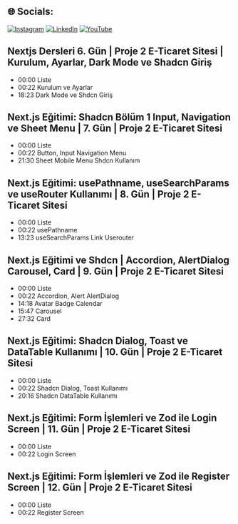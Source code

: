 <div></div>


## 🌐 Socials:
[![Instagram](https://img.shields.io/badge/Instagram-%23E4405F.svg?logo=Instagram&logoColor=white)](https://instagram.com/efegorkemumit) [![LinkedIn](https://img.shields.io/badge/LinkedIn-%230077B5.svg?logo=linkedin&logoColor=white)](https://www.linkedin.com/in/efe-g%C3%B6rkem-%C3%BCmit-a084009b/) [![YouTube](https://img.shields.io/badge/YouTube-%23FF0000.svg?logo=YouTube&logoColor=white)](https://youtube.com/@@EfeGorkemUmit) 


## Nextjs Dersleri 6. Gün | Proje 2 E-Ticaret Sitesi  |  Kurulum, Ayarlar, Dark Mode ve Shadcn Giriş

- 00:00 Liste
- 00:22 Kurulum ve Ayarlar 
- 18:23 Dark Mode ve Shdcn Giriş

## Next.js Eğitimi: Shadcn Bölüm 1  Input, Navigation ve Sheet  Menu   | 7. Gün | Proje 2 E-Ticaret Sitesi

- 00:00 Liste
- 00:22 Button, Input Navigation Menu  
- 21:30 Sheet Mobile Menu Shdcn Kullanım


## Next.js Eğitimi: usePathname, useSearchParams ve useRouter Kullanımı | 8. Gün | Proje 2 E-Ticaret Sitesi

- 00:00 Liste
- 00:22 usePathname  
- 13:23 useSearchParams Link Userouter

## Next.js Eğitimi ve Shdcn  |  Accordion,  AlertDialog Carousel, Card | 9. Gün | Proje 2 E-Ticaret Sitesi

- 00:00 Liste
- 00:22 Accordion, Alert  AlertDialog  
- 14:18 Avatar Badge Calendar 
- 15:47 Carousel 
- 27:32 Card 


## Next.js Eğitimi: Shadcn Dialog, Toast ve DataTable Kullanımı | 10. Gün | Proje 2 E-Ticaret Sitesi

- 00:00 Liste
- 00:22 Shadcn Dialog, Toast Kullanımı
- 20:16 Shadcn DataTable Kullanımı 


## Next.js Eğitimi: Form İşlemleri ve Zod ile Login Screen | 11. Gün | Proje 2 E-Ticaret Sitesi

- 00:00 Liste
- 00:22 Login Screen


## Next.js Eğitimi: Form İşlemleri ve Zod ile Register Screen | 12. Gün | Proje 2 E-Ticaret Sitesi 

- 00:00 Liste
- 00:22 Register Screen


